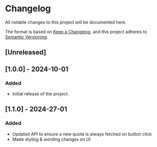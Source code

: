 # Changelog

All notable changes to this project will be documented here.

The format is based on [Keep a Changelog](https://keepachangelog.com/en/1.0.0/), and this project adheres to [Semantic Versioning](https://semver.org/).

## [Unreleased]

## [1.0.0] - 2024-10-01

### Added

- Initial release of the project.

## [1.1.0] - 2024-27-01

### Added

- Updated API to ensure a new quote is always fetched on button click
- Made styling & wording changes on UI
